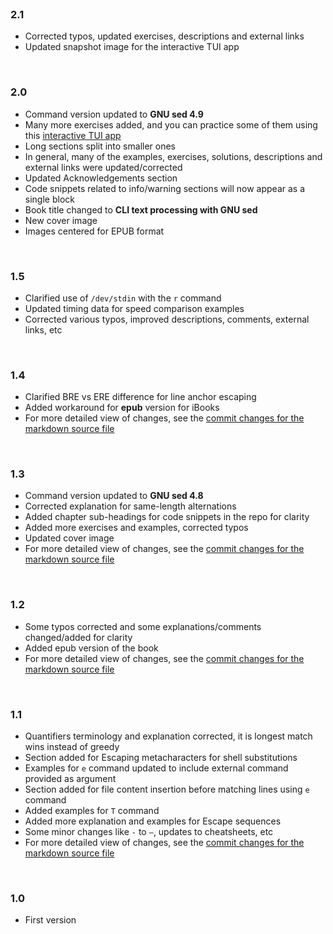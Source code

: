 <br>

### 2.1

* Corrected typos, updated exercises, descriptions and external links
* Updated snapshot image for the interactive TUI app

<br>

### 2.0

* Command version updated to **GNU sed 4.9**
* Many more exercises added, and you can practice some of them using this [interactive TUI app](https://github.com/learnbyexample/TUI-apps/blob/main/SedExercises)
* Long sections split into smaller ones
* In general, many of the examples, exercises, solutions, descriptions and external links were updated/corrected
* Updated Acknowledgements section
* Code snippets related to info/warning sections will now appear as a single block
* Book title changed to **CLI text processing with GNU sed**
* New cover image
* Images centered for EPUB format

<br>

### 1.5

* Clarified use of `/dev/stdin` with the `r` command
* Updated timing data for speed comparison examples
* Corrected various typos, improved descriptions, comments, external links, etc

<br>

### 1.4

* Clarified BRE vs ERE difference for line anchor escaping
* Added workaround for **epub** version for iBooks
* For more detailed view of changes, see the [commit changes for the markdown source file](https://github.com/learnbyexample/learn_gnused/commit/6adddbef8db20674ac72ddec534cde86c430fd30#diff-aa7b5f43cdce36fc0ca603bf4d5fd6fb)

<br>

### 1.3

* Command version updated to **GNU sed 4.8**
* Corrected explanation for same-length alternations
* Added chapter sub-headings for code snippets in the repo for clarity
* Added more exercises and examples, corrected typos
* Updated cover image
* For more detailed view of changes, see the [commit changes for the markdown source file](https://github.com/learnbyexample/learn_gnused/commit/fae6d2fda0fd3157f7e03f656ba07e4016b2867e#diff-aa7b5f43cdce36fc0ca603bf4d5fd6fb)

<br>

### 1.2

* Some typos corrected and some explanations/comments changed/added for clarity
* Added epub version of the book
* For more detailed view of changes, see the [commit changes for the markdown source file](https://github.com/learnbyexample/learn_gnused/commit/03176da7f6d66667c9a3008f6b381cf1534483b8#diff-aa7b5f43cdce36fc0ca603bf4d5fd6fb)

<br>

### 1.1

* Quantifiers terminology and explanation corrected, it is longest match wins instead of greedy
* Section added for Escaping metacharacters for shell substitutions
* Examples for `e` command updated to include external command provided as argument
* Section added for file content insertion before matching lines using `e` command
* Added examples for `T` command
* Added more explanation and examples for Escape sequences
* Some minor changes like `-` to `—`, updates to cheatsheets, etc
* For more detailed view of changes, see the [commit changes for the markdown source file](https://github.com/learnbyexample/learn_gnused/commit/229a30a48a417f7a152e6cadb1fbbe0dcf6c02f2#diff-aa7b5f43cdce36fc0ca603bf4d5fd6fb)

<br>

### 1.0

* First version
